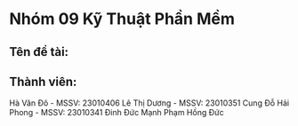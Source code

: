 # Nhóm 09 Kỹ Thuật Phần Mềm
## Tên đề tài:
## Thành viên:
Hà Văn Đô - MSSV: 23010406
Lê Thị Dương - MSSV: 23010351
Cung Đỗ Hải Phong - MSSV: 23010341
Đinh Đức Mạnh
Phạm Hồng Đức
